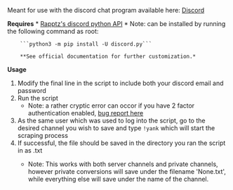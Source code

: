 Meant for use with the discord chat program available here: [Discord](https://discordapp.com/)

**Requires**
	* [Rapptz's discord python API](https://github.com/Rapptz/discord.py)
		* Note: can be installed by running the following command as root:
		
		```python3 -m pip install -U discord.py```
		
		**See official documentation for further customization.*

**Usage**

1. Modify the final line in the script to include both your discord email and password
2. Run the script
	* Note: a rather cryptic error can occor if you have 2 factor authentication enabled, [bug report here](https://github.com/Rapptz/discord.py/issues/235)
3. As the same user which was used to log into the script, go to the desired channel you wish to save and type ```!yank``` which will start the scraping process
4. If successful, the file should be saved in the directory you ran the script in as <channel name>.txt
	* Note: This works with both server channels and private channels, however private conversions will save under the filename 'None.txt', while everything else will save under the name of the channel.
	
